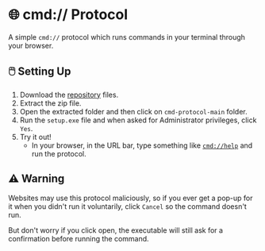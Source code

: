 # 🌐 cmd:// Protocol
A simple `cmd://` protocol which runs commands in your terminal through your browser.

## 🖱️ Setting Up
1. Download the [repository](https://github.com/cmd-protocol/cmd-protocol/archive/refs/heads/main.zip) files.
2. Extract the zip file.
3. Open the extracted folder and then click on `cmd-protocol-main` folder.
4. Run the `setup.exe` file and when asked for Administrator privileges, click `Yes`.
5. Try it out!
    - In your browser, in the URL bar, type something like [`cmd://help`](cmd://help) and run the protocol.

## ⚠️ Warning
Websites may use this protocol maliciously, so if you ever get a pop-up for it when you didn't run it voluntarily, click `Cancel` so the command doesn't run.

But don't worry if you click open, the executable will still ask for a confirmation before running the command.
